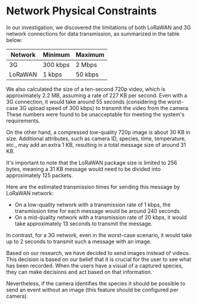 # Network Physical Constraints

In our investigation, we discovered the limitations of both LoRaWAN and 3G network connections for data transmission, as summarized in the table below:

| Network   | Minimum   | Maximum   |
| --------- | --------- | --------- |
| 3G        | 300 kbps  | 2 Mbps    |
| LoRaWAN   | 1 kbps    | 50 kbps   |

We also calculated the size of a ten-second 720p video, which is approximately 2.2 MB, assuming a rate of 227 KB per second. Even with a 3G connection, it would take around 55 seconds (considering the worst-case 3G upload speed of 300 kbps) to transmit the video from the camera. These numbers were found to be unacceptable for meeting the system's requirements.

On the other hand, a compressed low-quality 720p image is about 30 KB in size. Additional attributes, such as camera ID, species, time, temperature, etc., may add an extra 1 KB, resulting in a total message size of around 31 KB.

It's important to note that the LoRaWAN package size is limited to 256 bytes, meaning a 31 KB message would need to be divided into approximately 125 packets.

Here are the estimated transmission times for sending this message by LoRaWAN network:

- On a low-quality network with a transmission rate of 1 kbps, the transmission time for each message would be around 240 seconds.
- On a mid-quality network with a transmission rate of 20 kbps, it would take approximately 13 seconds to transmit the message.

In contrast, for a 3G network, even in the worst-case scenario, it would take up to 2 seconds to transmit such a message with an image.

Based on our research, we have decided to send images instead of videos. This decision is based on our belief that it is crucial for the user to see what has been recorded. When the users have a visual of a captured species, they can make decisions and act based on that information.

Nevertheless, if the camera identifies the species it should be possible to send an event without an image (this feature should be configured per camera).
